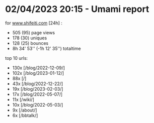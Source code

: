 # 02/04/2023 20:15 - Umami report
for www.shifeiti.com [24h] :

 - 505 (95) page views
 - 178 (30) uniques
 - 128 (25) bounces
 - 8h 34' 53'' (-1h 12' 35'') totaltime


top 10 urls:
 - 130x [/blog/2022-12-09/]
 - 102x [/blog/2023-01-12/]
 - 88x [/]
 - 43x [/blog/2022-12-22/]
 - 19x [/blog/2023-02-03/]
 - 17x [/blog/2022-05-07/]
 - 11x [/wiki/]
 - 10x [/blog/2022-05-03/]
 - 9x [/about/]
 - 6x [/bbtalk/]


